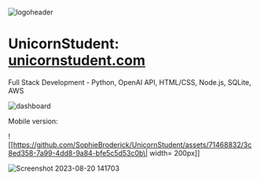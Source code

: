 ![logoheader](https://github.com/SophieBroderick/UnicornStudent/assets/71468832/a46fec3d-b60b-4f56-91cd-3ef6b682dfe2)
# UnicornStudent: [unicornstudent.com](https://unicornstudent.com/)
Full Stack Development - Python, OpenAI API, HTML/CSS, Node.js, SQLite, AWS

![dashboard](https://github.com/SophieBroderick/UnicornStudent/assets/71468832/4e54394e-c8ff-4bf8-b86c-b86d89c6a6be)

Mobile version:

![[https://github.com/SophieBroderick/UnicornStudent/assets/71468832/3c8ed358-7a99-4dd8-9a84-bfe5c5d53c0b\| width= 200px]]

![Screenshot 2023-08-20 141703](https://github.com/SophieBroderick/UnicornStudent/assets/71468832/3c8ed358-7a99-4dd8-9a84-bfe5c5d53c0b)

